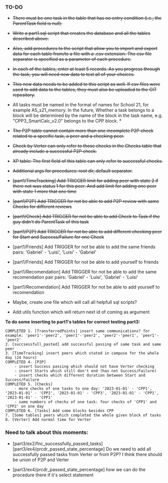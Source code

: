 ### TO-DO
- ~~There must be one task in the table that has no entry condition (i.e., the ParentTask field is null).~~

- ~~Write a part1.sql script that creates the database and all the tables described above.~~

- ~~Also, add procedures to the script that allow you to import and export data for each table from/to a file with a .csv extension.
The csv file separator is specified as a parameter of each procedure.~~

- ~~In each of the tables, enter at least 5 records.
As you progress through the task, you will need new data to test all of your choices.~~

- ~~This new data needs to be added to this script as well.
If csv files were used to add data to the tables, they must also be uploaded to the GIT repository.~~

- All tasks must be named in the format of names for School 21, for example A5_s21_memory.
In the future, Whether a task belongs to a block will be determined by the name of the block in the task name, e.g. "CPP3_SmartCalc_v2.0" belongs to the CPP block. *

- ~~The P2P table cannot contain more than one incomplete P2P check related to a specific task, a peer and a checking peer.~~

- ~~Сheck by Verter can only refer to those checks in the Checks table that already include a successful P2P check.~~

- ~~XP table: The first field of this table can only refer to successful checks.~~

- ~~Additional args for procedures: root dir, default separator.~~

- ~~[part1/TimeTracking] Add TRIGGER limit for adding peer with state 2 if there not was  status 1 for this peer. And add limit for adding one peer with state 1 more that one time~~

- ~~[part1/P2P] Add TRIGGER for not be able to add P2P review with same Checks for different reviews~~

- ~~[part1/Check] Add TRIGGER for not be able to add Check to Task if the guy didn't do ParentTask of this task~~

- ~~[part1/P2P] Add TRIGGER for not be able to add different checking peer for Start and Success/Failure for one Check~~

- [part1/Friends] Add TRIGGER for not be able to add the same friends pairs: 'Gabriel' - 'Luisi', 'Luisi' - 'Gabriel'

- [part1/Friends] Add TRIGGER for not be able to add yourself to friends

- [part1/Recomendation] Add TRIGGER for not be able to add the same recomendation pair pairs: 'Gabriel' - 'Luisi', 'Gabriel' - 'Luisi'

- [part1/Recomendation] Add TRIGGER for not be able to add yourself to recomendation

- Maybe, create one file which will call all helpfull sql scripts?

- Add utils function which will return next id of coming as argument


**To do some inserting to part1's tables for correct testing part3:**

	COMPLETED 1. [TransferredPoints] insert same communications? for example: 'peer1'-'peer2', 'peer1'-'peer2', 'peer2'-'peer1', 'peer1'-'peer2'
	2. [succsessfull_pasted] add successful passing of same task and same peer
	3. [TimeTracking] insert peers which stated in campuse for the whole day (24 hours)
	COMPLETED 4. [P2P]
		- insert Success passing which should not have Verter checking
		- insert Starts which still don't end (has not Success/Failure)
		- insert checks which different duration between Start and Success/Failure
	COMPLETED 5. [Checks]
		- more checks of one tasks to one day: '2023-01-01' - 'CPP1', '2023-01-01' - 'CPP2', '2023-01-01' - 'CPP3', '2023-01-01' - 'CPP1', '2023-01-01' - 'CPP1'
		- same numbers of checks of one task: four checks of 'CPP1' and 'CPP2' on one day
	COMPLETED 6. [Tasks] Add some blocks besides CPP
	7. [Some tables] peers which completed the whole given block of tasks
	8. [Verter] Add normal time for Verter



### Need to talk about this moments:

- [part3/ex2/fnc_successfully_passed_tasks] [part3/ex4/prcdr_passed_state_percentage] Do we need to add all successfully passed tasks from Verter or from P2P? I think there should be union of P2P and Verter

- [part3/ex4/prcdr_passed_state_percentage] how we can do the procedure there if it's select statement
